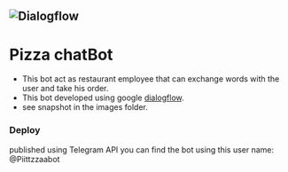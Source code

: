 ## ![Dialogflow](https://www.drupal.org/files/project-images/dialogflownpng.png)

# Pizza chatBot

- This bot act as restaurant employee that can exchange words with the user and take his order.
- This bot developed using google [dialogflow](https://dialogflow.cloud.google.com/#/login).
- see snapshot in the images folder.

### Deploy

published using Telegram API you can find the bot using this user name: @Piittzzaabot




